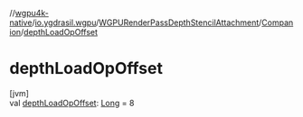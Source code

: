 //[wgpu4k-native](../../../../index.md)/[io.ygdrasil.wgpu](../../index.md)/[WGPURenderPassDepthStencilAttachment](../index.md)/[Companion](index.md)/[depthLoadOpOffset](depth-load-op-offset.md)

# depthLoadOpOffset

[jvm]\
val [depthLoadOpOffset](depth-load-op-offset.md): [Long](https://kotlinlang.org/api/core/kotlin-stdlib/kotlin/-long/index.html) = 8